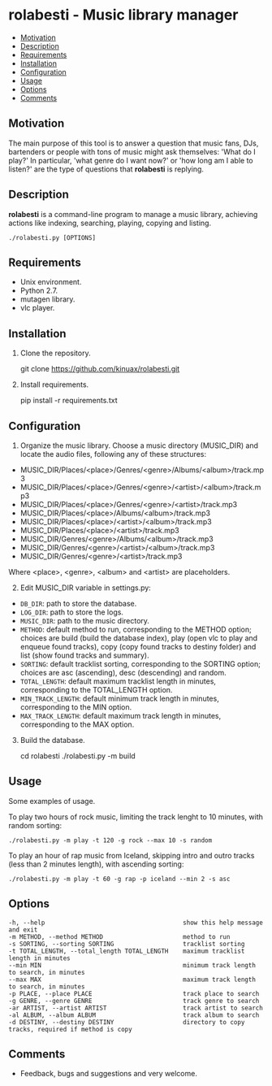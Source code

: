 rolabesti - Music library manager
=================================

- [Motivation](#motivation)
- [Description](#description)
- [Requirements](#requirements)
- [Installation](#installation)
- [Configuration](#configuration)
- [Usage](#usage)
- [Options](#options)
- [Comments](#comments)

Motivation
----------

The main purpose of this tool is to answer a question that music fans, DJs, bartenders or people with tons of music might ask themselves: 'What do I play?' In particular, 'what genre do I want now?' or 'how long am I able to listen?' are the type of questions that **rolabesti** is replying.

Description
----------

**rolabesti** is a command-line program to manage a music library, achieving actions like indexing, searching, playing, copying and listing.

    ./rolabesti.py [OPTIONS]

Requirements
------------

- Unix environment.
- Python 2.7.
- mutagen library.
- vlc player.

Installation
------------

1) Clone the repository.

    git clone https://github.com/kinuax/rolabesti.git

2) Install requirements.

	pip install -r requirements.txt

Configuration
-------------

1) Organize the music library. Choose a music directory (MUSIC_DIR) and locate the audio files, following any of these structures:

- MUSIC_DIR/Places/\<place\>/Genres/\<genre\>/Albums/\<album\>/track.mp3
- MUSIC_DIR/Places/\<place\>/Genres/\<genre\>/\<artist>/\<album\>/track.mp3
- MUSIC_DIR/Places/\<place\>/Genres/\<genre\>/\<artist>/track.mp3
- MUSIC_DIR/Places/\<place\>/Albums/\<album\>/track.mp3
- MUSIC_DIR/Places/\<place\>/\<artist>/\<album\>/track.mp3
- MUSIC_DIR/Places/\<place\>/\<artist>/track.mp3
- MUSIC_DIR/Genres/\<genre\>/Albums/\<album\>/track.mp3
- MUSIC_DIR/Genres/\<genre\>/\<artist>/\<album\>/track.mp3
- MUSIC_DIR/Genres/\<genre\>/\<artist>/track.mp3

Where \<place\>, \<genre\>, \<album\> and \<artist\> are placeholders.

2) Edit MUSIC_DIR variable in settings.py:

- `DB_DIR`: path to store the database.
- `LOG_DIR`: path to store the logs.
- `MUSIC_DIR`: path to the music directory.
- `METHOD`: default method to run, corresponding to the METHOD option; choices are build (build the database index), play (open vlc to play and enqueue found tracks), copy (copy found tracks to destiny folder) and list (show found tracks and summary).
- `SORTING`: default tracklist sorting, corresponding to the SORTING option; choices are asc (ascending), desc (descending) and random.
- `TOTAL_LENGTH`: default maximum tracklist length in minutes, corresponding to the TOTAL_LENGTH option.
- `MIN_TRACK_LENGTH`: default minimum track length in minutes, corresponding to the MIN option.
- `MAX_TRACK_LENGTH`: default maximum track length in minutes, corresponding to the MAX option.

3) Build the database.

	cd rolabesti
	./rolabesti.py -m build

Usage
-----

Some examples of usage.

To play two hours of rock music, limiting the track lenght to 10 minutes, with random sorting:

	./rolabesti.py -m play -t 120 -g rock --max 10 -s random

To play an hour of rap music from Iceland, skipping intro and outro tracks (less than 2 minutes length), with ascending sorting:

	./rolabesti.py -m play -t 60 -g rap -p iceland --min 2 -s asc

Options
-------

  	-h, --help            							show this help message and exit
  	-m METHOD, --method METHOD						method to run
  	-s SORTING, --sorting SORTING 					tracklist sorting
  	-t TOTAL_LENGTH, --total_length TOTAL_LENGTH 	maximum tracklist length in minutes
  	--min MIN             							minimum track length to search, in minutes
  	--max MAX             							maximum track length to search, in minutes
  	-p PLACE, --place PLACE							track place to search
  	-g GENRE, --genre GENRE							track genre to search
  	-ar ARTIST, --artist ARTIST 					track artist to search
  	-al ALBUM, --album ALBUM 						track album to search
  	-d DESTINY, --destiny DESTINY 					directory to copy tracks, required if method is copy

Comments
--------

- Feedback, bugs and suggestions and very welcome.